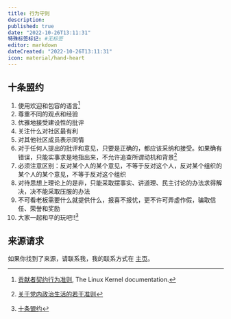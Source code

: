 ```yaml
---
title: 行为守则
description:
published: true
date: "2022-10-26T13:11:31"
特殊标签标记: #无标签
editor: markdown
dateCreated: "2022-10-26T13:11:31"
icon: material/hand-heart
---
```


## 十条盟约

1.  使用欢迎和包容的语言[^kernel]
2.  尊重不同的观点和经验
3.  优雅地接受建设性的批评
4.  关注什么对社区最有利
5.  对其他社区成员表示同情
6.  对于任何人提出的批评和意见，只要是正确的，都应该采纳和接受。如果确有错误，只能实事求是地指出来，不允许追查所谓动机和背景[^674817]
7.  必须注意区别：反对某个人的某个意见，不等于反对这个人，反对某个组织的某个人的某个意见，不等于反对这个组织
8.  对待思想上理论上的是非，只能采取摆事实、讲道理、民主讨论的办法求得解决，决不能采取压服的办法
9.  不可看老板需要什么就提供什么，报喜不报忧，更不许可弄虚作假，骗取信任、荣誉和奖励
10. 大家一起和平的玩吧!![^ngnl]

[^kernel]: [贡献者契约行为准则](https://www.kernel.org/doc/html/v5.6/translations/zh_CN/process/code-of-conduct.html), The Linux Kernel documentation.

[^674817]: [关于党内政治生活的若干准则](https://web.archive.org/web/20150501135711/http://www.gov.cn/test/2007-07/06/content_674817.htm)

[^ngnl]: [十条盟约](https://ngnl.fandom.com/zh/wiki/十条盟约)

## 来源请求

如果你找到了来源，请联系我，我的联系方式在 [主页](/index.md#联系方式)。
